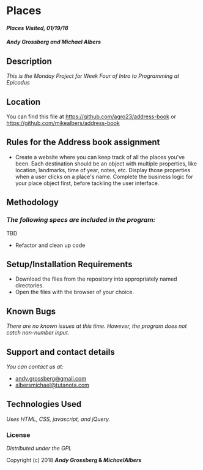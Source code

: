 # Places

#### _Places Visited, 01/19/18_

#### _**Andy Grossberg and Michael Albers**_

## Description

_This is the Monday Project for Week Four of Intro to Programming at Epicodus_

## Location

You can find this file at https://github.com/agro23/address-book or
https://github.com/mikealbers/address-book

## Rules for the Address book assignment

* Create a website where you can keep track of all the places you've been. Each destination should be an object with multiple properties, like location, landmarks, time of year, notes, etc. Display those properties when a user clicks on a place's name. Complete the business logic for your place object first, before tackling the user interface.

## Methodology

### _The following specs are included in the program:_

TBD

* Refactor and clean up code

## Setup/Installation Requirements

* Download the files from the repository into appropriately named directories.
* Open the files with the browser of your choice.

## Known Bugs

_There are no known issues at this time. However, the program does not catch non-number input._

## Support and contact details

_You can contact us at:_

* andy.grossberg@gmail.com
* albersmichael@tutanota.com

## Technologies Used

_Uses HTML, CSS, javascript, and jQuery._

### License

*Distributed under the GPL*

Copyright (c) 2018 **_Andy Grossberg_ & _MichaelAlbers_**
